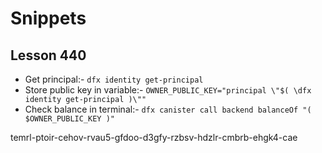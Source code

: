 # Snippets

## Lesson 440
- Get principal:- `dfx identity get-principal`
- Store public key in variable:- `OWNER_PUBLIC_KEY="principal \"$( \dfx identity get-principal )\""`
- Check balance in terminal:- `dfx canister call backend balanceOf "( $OWNER_PUBLIC_KEY )"`

temrl-ptoir-cehov-rvau5-gfdoo-d3gfy-rzbsv-hdzlr-cmbrb-ehgk4-cae